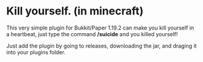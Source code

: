 # Kill yourself. (in minecraft)
This very simple plugin for Bukkit/Paper 1.19.2 can make you kill yourself in a heartbeat, just type the command **/suicide** and you killed yourself!

Just add the plugin by going to releases, downloading the jar, and draging it into your plugins folder.
